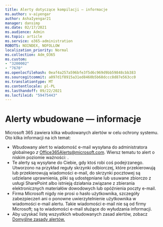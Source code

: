 ```yaml
---
title: Alerty dotyczące kompilacji — informacje
ms.author: v-aiyengar
author: AshaIyengar21
manager: dansimp
ms.date: 02/17/2021
ms.audience: Admin
ms.topic: article
ms.service: o365-administration
ROBOTS: NOINDEX, NOFOLLOW
localization_priority: Normal
ms.collection: Adm_O365
ms.custom:
- "3200002"
- "7670"
ms.openlocfilehash: 0eaf4a257a596bfe3f5d6c969d9bb59848cbb383
ms.sourcegitcommit: a097d1f8915a31ed8460b5b68dccc8d87e563cc0
ms.translationtype: MT
ms.contentlocale: pl-PL
ms.lasthandoff: 09/22/2021
ms.locfileid: "59475443"
---
```

# <a name="about-built-in-alerts"></a>Alerty wbudowane — informacje

Microsoft 365 zawiera kilka wbudowanych alertów w celu ochrony systemu. Oto kilka informacji na ich temat:

- Wbudowany alert to wiadomość e-mail wysyłana do administratora globalnego *z* Office365Alerts@microsoft.com. Wiersz tematu to alert o niskim poziomie ważności: <name of alert policy> .
- Te alerty są wysyłane do Ciebie, gdy ktoś robi coś podejrzanego. Utworzono na przykład reguły skrzynki odbiorczej, które przekierowują lub przekierowują wiadomości e-mail, do skrzynki pocztowej są udzielane uprawnienia, pliki są udostępniane lub usuwane zbiorczo z usługi SharePoint albo istnieją działania związane z zbierania elektronicznych materiałów dowodowych lub opóźnienia poczty e-mail.
- Firma Microsoft nigdy nie prosi o hasło użytkownika, szczegóły zabezpieczeń ani o ponowne uwierzytelnienie użytkownika w wiadomości e-mail alertu. Takie wiadomości e-mail nie są od firmy Microsoft; są to wiadomości e-mail służące do wyłudzania informacji.
- Aby uzyskać listę wszystkich wbudowanych zasad alertów, zobacz [Domyślne zasady alertów.](https://go.microsoft.com/fwlink/?linkid=2103170)
